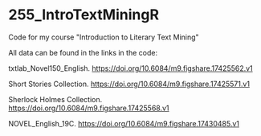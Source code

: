 # 255_IntroTextMiningR
Code for my course "Introduction to Literary Text Mining"

All data can be found in the links in the code:

txtlab_Novel150_English. https://doi.org/10.6084/m9.figshare.17425562.v1 

Short Stories Collection. https://doi.org/10.6084/m9.figshare.17425571.v1 

Sherlock Holmes Collection. https://doi.org/10.6084/m9.figshare.17425568.v1 

NOVEL_English_19C. https://doi.org/10.6084/m9.figshare.17430485.v1 